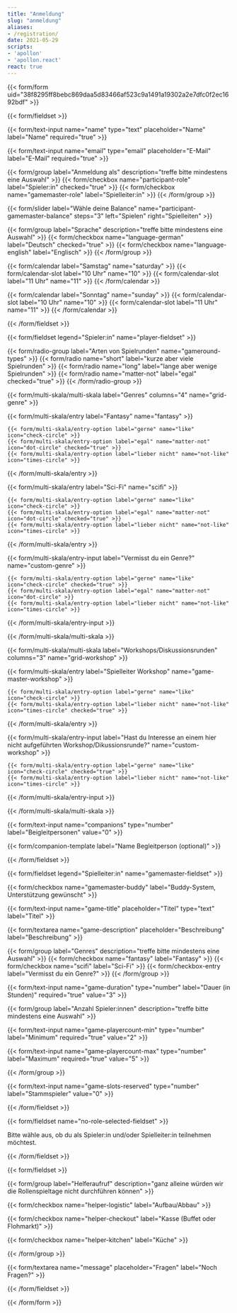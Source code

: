 ```yaml
---
title: "Anmeldung"
slug: "anmeldung"
aliases:
- /registration/
date: 2021-05-29
scripts:
- 'apollon'
- 'apollon.react'
react: true
---
```


<div class="react"></div>

{{< form/form uid="38f8295ff8bebc869daa5d83466af523c9a1491a19302a2e7dfc0f2ec1692bdf" >}}

{{< form/fieldset >}}

{{< form/text-input name="name" type="text" placeholder="Name" label="Name" required="true" >}}

{{< form/text-input name="email" type="email" placeholder="E-Mail" label="E-Mail" required="true" >}}

{{< form/group label="Anmeldung als" description="treffe bitte mindestens eine Auswahl" >}}
  {{< form/checkbox name="participant-role" label="Spieler:in" checked="true" >}}
  {{< form/checkbox name="gamemaster-role" label="Spielleiter:in" >}}
{{< /form/group >}}

{{< form/slider label="Wähle deine Balance" name="participant-gamemaster-balance" steps="3" left="Spielen" right="Spielleiten" >}}

{{< form/group label="Sprache" description="treffe bitte mindestens eine Auswahl" >}}
  {{< form/checkbox name="language-german" label="Deutsch" checked="true" >}}
  {{< form/checkbox name="language-english" label="Englisch" >}}
{{< /form/group >}}

{{< form/calendar label="Samstag" name="saturday" >}}
  {{< form/calendar-slot label="10 Uhr" name="10" >}}
  {{< form/calendar-slot label="11 Uhr" name="11" >}}
{{< /form/calendar >}}

{{< form/calendar label="Sonntag" name="sunday" >}}
  {{< form/calendar-slot label="10 Uhr" name="10" >}}
  {{< form/calendar-slot label="11 Uhr" name="11" >}}
{{< /form/calendar >}}

{{< /form/fieldset >}}

{{< form/fieldset legend="Spieler:in" name="player-fieldset" >}}

{{< form/radio-group label="Arten von Spielrunden" name="gameround-types" >}}
  {{< form/radio name="short" label="kurze aber viele Spielrunden" >}}
  {{< form/radio name="long" label="lange aber wenige Spielrunden" >}}
  {{< form/radio name="matter-not" label="egal" checked="true" >}}
{{< /form/radio-group >}}

{{< form/multi-skala/multi-skala label="Genres" columns="4" name="grid-genre" >}}

  {{< form/multi-skala/entry label="Fantasy" name="fantasy" >}}

    {{< form/multi-skala/entry-option label="gerne" name="like" icon="check-circle" >}}
    {{< form/multi-skala/entry-option label="egal" name="matter-not" icon="dot-circle" checked="true" >}}
    {{< form/multi-skala/entry-option label="lieber nicht" name="not-like" icon="times-circle" >}}

  {{< /form/multi-skala/entry >}}

  {{< form/multi-skala/entry label="Sci-Fi" name="scifi" >}}

    {{< form/multi-skala/entry-option label="gerne" name="like" icon="check-circle" >}}
    {{< form/multi-skala/entry-option label="egal" name="matter-not" icon="dot-circle" checked="true" >}}
    {{< form/multi-skala/entry-option label="lieber nicht" name="not-like" icon="times-circle" >}}

  {{< /form/multi-skala/entry >}}

  {{< form/multi-skala/entry-input label="Vermisst du ein Genre?" name="custom-genre" >}}

    {{< form/multi-skala/entry-option label="gerne" name="like" icon="check-circle" checked="true" >}}
    {{< form/multi-skala/entry-option label="egal" name="matter-not" icon="dot-circle" >}}
    {{< form/multi-skala/entry-option label="lieber nicht" name="not-like" icon="times-circle" >}}

  {{< /form/multi-skala/entry-input >}}

{{< /form/multi-skala/multi-skala >}}

{{< form/multi-skala/multi-skala label="Workshops/Diskussionsrunden" columns="3" name="grid-workshop" >}}

  {{< form/multi-skala/entry label="Spielleiter Workshop" name="game-master-workshop" >}}

    {{< form/multi-skala/entry-option label="gerne" name="like" icon="check-circle" >}}
    {{< form/multi-skala/entry-option label="lieber nicht" name="not-like" icon="times-circle" checked="true" >}}

  {{< /form/multi-skala/entry >}}

  {{< form/multi-skala/entry-input label="Hast du Interesse an einem hier nicht aufgeführten Workshop/Dikussionsrunde?" name="custom-workshop" >}}

    {{< form/multi-skala/entry-option label="gerne" name="like" icon="check-circle" checked="true" >}}
    {{< form/multi-skala/entry-option label="lieber nicht" name="not-like" icon="times-circle" >}}

  {{< /form/multi-skala/entry-input >}}

{{< /form/multi-skala/multi-skala >}}

{{< form/text-input name="companions" type="number" label="Beigleitpersonen" value="0" >}}

{{< form/companion-template label="Name Begleitperson (optional)" >}}

{{< /form/fieldset >}}

{{< form/fieldset legend="Spielleiter:in" name="gamemaster-fieldset" >}}

{{< form/checkbox name="gamemaster-buddy" label="Buddy-System, Unterstützung gewünscht" >}}

{{< form/text-input name="game-title" placeholder="Titel" type="text" label="Titel" >}}

{{< form/textarea name="game-description" placeholder="Beschreibung" label="Beschreibung" >}}

{{< form/group label="Genres" description="treffe bitte mindestens eine Auswahl" >}}
  {{< form/checkbox name="fantasy" label="Fantasy" >}}
  {{< form/checkbox name="scifi" label="Sci-Fi" >}}
  {{< form/checkbox-entry label="Vermisst du ein Genre?" >}}
{{< /form/group >}}

{{< form/text-input name="game-duration" type="number" label="Dauer (in Stunden)" required="true" value="3" >}}

{{< form/group label="Anzahl Spieler:innen" description="treffe bitte mindestens eine Auswahl" >}}

{{< form/text-input name="game-playercount-min" type="number" label="Minimum" required="true" value="2" >}}

{{< form/text-input name="game-playercount-max" type="number" label="Maximum" required="true" value="5" >}}

{{< /form/group >}}

{{< form/text-input name="game-slots-reserved" type="number" label="Stammspieler" value="0" >}}

{{< /form/fieldset >}}

{{< form/fieldset name="no-role-selected-fieldset" >}}
  <p>Bitte wähle aus, ob du als Spieler:in und/oder Spielleiter:in teilnehmen möchtest.</p>
{{< /form/fieldset >}}

{{< form/fieldset >}}

{{< form/group label="Helferaufruf" description="ganz alleine würden wir die Rollenspieltage nicht durchführen können" >}}

{{< form/checkbox name="helper-logistic" label="Aufbau/Abbau" >}}

{{< form/checkbox name="helper-checkout" label="Kasse (Buffet oder Flohmarkt)" >}}

{{< form/checkbox name="helper-kitchen" label="Küche" >}}

{{< /form/group >}}

{{< form/textarea name="message" placeholder="Fragen" label="Noch Fragen?" >}}

{{< /form/fieldset >}}

{{< /form/form >}}

<pre id="output"></pre>
